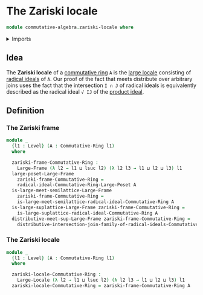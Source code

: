 # The Zariski locale

```agda
module commutative-algebra.zariski-locale where
```

<details><summary>Imports</summary>

```agda
open import commutative-algebra.commutative-rings
open import commutative-algebra.intersections-radical-ideals-commutative-rings
open import commutative-algebra.joins-ideals-commutative-rings
open import commutative-algebra.joins-radical-ideals-commutative-rings
open import commutative-algebra.poset-of-radical-ideals-commutative-rings
open import commutative-algebra.products-of-radical-ideals-commutative-rings
open import commutative-algebra.radical-ideals-commutative-rings
open import commutative-algebra.radicals-of-ideals-commutative-rings

open import foundation.dependent-pair-types
open import foundation.identity-types
open import foundation.universe-levels

open import order-theory.large-frames
open import order-theory.large-locales
```

</details>

## Idea

The **Zariski locale** of a
[commutative ring](commutative-algebra.commutative-rings.md) `A` is the
[large locale](order-theory.large-locales.md) consisting of
[radical ideals](commutative-algebra.radical-ideals-commutative-rings.md) of
`A`. Our proof of the fact that meets distribute over arbitrary joins uses the
fact that the intersection `I ∩ J` of radical ideals is equivalently described
as the radical ideal `√ IJ` of the
[product ideal](commutative-algebra.products-of-ideals-commutative-rings.md).

## Definition

### The Zariski frame

```agda
module _
  {l1 : Level} (A : Commutative-Ring l1)
  where

  zariski-frame-Commutative-Ring :
    Large-Frame (λ l2 → l1 ⊔ lsuc l2) (λ l2 l3 → l1 ⊔ l2 ⊔ l3) l1
  large-poset-Large-Frame
    zariski-frame-Commutative-Ring =
    radical-ideal-Commutative-Ring-Large-Poset A
  is-large-meet-semilattice-Large-Frame
    zariski-frame-Commutative-Ring =
    is-large-meet-semilattice-radical-ideal-Commutative-Ring A
  is-large-suplattice-Large-Frame zariski-frame-Commutative-Ring =
    is-large-suplattice-radical-ideal-Commutative-Ring A
  distributive-meet-sup-Large-Frame zariski-frame-Commutative-Ring =
    distributive-intersection-join-family-of-radical-ideals-Commutative-Ring A
```

### The Zariski locale

```agda
module _
  {l1 : Level} (A : Commutative-Ring l1)
  where

  zariski-locale-Commutative-Ring :
    Large-Locale (λ l2 → l1 ⊔ lsuc l2) (λ l2 l3 → l1 ⊔ l2 ⊔ l3) l1
  zariski-locale-Commutative-Ring = zariski-frame-Commutative-Ring A
```
